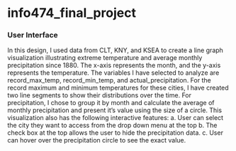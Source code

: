 # info474_final_project
### User Interface
In this design, I used data from CLT, KNY, and KSEA to create a line graph visualization illustrating 
extreme temperature and average monthly precipitation since 1880. The x-axis represents the month, and 
the y-axis represents the temperature. The variables I have selected to analyze are record_max_temp, 
record_min_temp, and actual_precipitation. For the record maximum and minimum temperatures for these 
cities, I have created two line segments to show their distributions over the time. For precipitation, I chose 
to group it by month and calculate the average of monthly precipitation and present it’s value using the size 
of a circle. This visualization also has the following interactive features:
a. User can select the city they want to access from the drop down menu at the top
b. The check box at the top allows the user to hide the precipitation data.
c. User can hover over the precipitation circle to see the exact value. 
